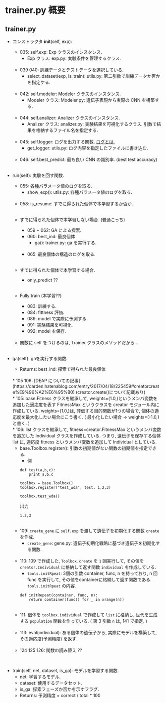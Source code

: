 # trainer.py 概要

## trainer.py

* コンストラクタ __init__(self, exp):
    * 035: self.exp: Exp クラスのインスタンス.
        * Exp クラス: exp.py: 
        実験条件を管理するクラス. 
    <br>

    * 039 040: 訓練データとテストデータを選択している. 
        * select_dataset(exp, is_train): utils.py: 
        第二引数で訓練データか否かを指定する.
    <br>

    * 042: self.modeler: Modeler クラスのインスタンス. 
        * Modeler クラス: Modeler.py: 
        遺伝子表現から実際の CNN を構築する. 
    <br>

    * 044: self.analizer: Analizer クラスのインスタンス.
        * Analizer クラス: analizer.py: 
        実験結果を可視化するクラス. 引数で結果を格納するファイル名を指定する. 
    <br>

    * 045: self.logger: ログを出力する関数. [ログとは.](https://qiita.com/FukuharaYohei/items/92795107032c8c0bfd19)
        * get_logger: utils.py: ログ内容を指定したファイルに書き込む. 
    <br>

    * 046: self.best_predict: 最も良い CNN の識別率. (best test accuracy)
    <br>

* run(self): 実験を回す関数.
    * 055: 各種パラメータ値のログを取る.
        * show_exp(): utils.py: 各種パラメータ値のログを取る.
    <br>

    * 058: is_resume: すでに得られた個体で本学習するか否か. 
    <br>
    
    * すでに得られた個体で本学習しない場合. (普通こっち)
        * 059 ~ 062: GA による探索. 
        * 060: best_ind: 最良個体
            * ga(): trainer.py: ga を実行する.
        <br>

        * 065: 最良個体の構造のログを取る. 
        <br>

    * すでに得られた個体で本学習する場合. 
        * only_predict ??
        <br>

    * Fully train (本学習??)
        * 083: 訓練する.
        * 084: fittness 評価.
        * 089: model で実際に予測する.
        * 091: 実験結果を可視化.
        * 092: model を保存.
    <br>


    * 関数に self をつけるのは, Trainer クラスのメソッドだから...
    <br> 

* ga(self): gaを実行する関数. 
    * Returns: best_ind: 探索で得られた最良個体
    <br>
    * 105 106: [DEAP についての記事](https://darden.hatenablog.com/entry/2017/04/18/225459#creatorcreate%E9%96%A2%E6%95%B0) (creator.create()について記載あり)
    <br>
    * 105: base.Fitness クラスを継承して, weights=(1.0,)というメンバ変数を追加した適応度を表す FitnessMax というクラスを creator モジュール内に作成している. weights=(1.0,)は, 評価する目的関数が1つの場合で, 個体の適応度を最大化したい場合にこう書く. ( 最小化したい場合 → weights=(-1.0,) と書く. )
    <br>
    * 106: list クラスを継承して, fitness=creator.FitnessMax というメンバ変数を追加した Individual クラスを作成している. つまり, 遺伝子を保存する個体 list に, 適応度 fitness というメンバ変数を追加して Individual としている. 
    <br>

    * base.Toolbox.register(): 引数の初期値がない関数の初期値を指定できる. 
        * 例
        ```
        def test(a,b,c):
            print a,b,c
        
        toolbox = base.Toolbox()
        toolbox.register("test_wda", test, 1,2,3)

        toolbox.test_wda()
        ```
        出力
        ```
        1,2,3
        ```
    <br>

    * 109: ```create_gene``` に ```self.exp``` を渡して遺伝子を初期化する関数 ```create``` を作成.
        * ```create_gene```: gene.py: 遺伝子初期化戦略に基づき遺伝子を初期化する関数. 
    <br>

    * 110: 109 で作成した, ```Toolbox.create``` を ```1``` 回実行して, その値を ```creator.Individual``` に格納して返す関数 ```individual``` を作成している. 
        * ```tools.initRpeat```: 3個の引数 container, func, n を持っており, n 回 func を実行して, その値をcontainerに格納して返す関数である. 
        ```tools.initRpeat``` の内容. 
        ```
        def initRepeat(container, func, n):
            return container(func() for _ in xrange(n))
        ```
    <br>

    * 111: 個体を ```toolbox.individual``` で作成して ```list``` に格納し, 世代を生成する ```population``` 関数を作っている. ( 第 3 引数 ```n``` は, 141 で指定. )
    <br>

    * 113: eval(individual): ある個体の遺伝子から, 実際にモデルを構築して, その適応度(予測精度) を返す. 
    <br>

    * 124 125 126: 関数の読み替え ??
<br>

* train(self, net, dataset, is_ga): モデルを学習する関数.
    * net: 学習するモデル.
    * dataset: 使用するデータセット.
    * is_ga: 探索フェーズか否かを示すフラグ.
    * Returns: 予測精度 = correct / total * 100